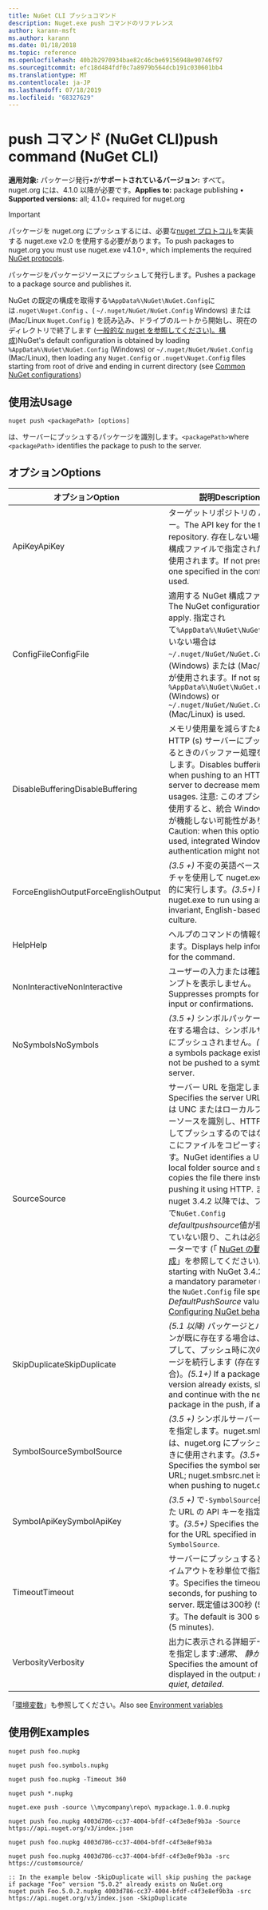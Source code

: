 ```yaml
---
title: NuGet CLI プッシュコマンド
description: Nuget.exe push コマンドのリファレンス
author: karann-msft
ms.author: karann
ms.date: 01/18/2018
ms.topic: reference
ms.openlocfilehash: 40b2b2970934bae82c46cbe69156948e90746f97
ms.sourcegitcommit: efc18d484fdf0c7a8979b564dcb191c030601bb4
ms.translationtype: MT
ms.contentlocale: ja-JP
ms.lasthandoff: 07/18/2019
ms.locfileid: "68327629"
---
```

# <a name="push-command-nuget-cli"></a><span data-ttu-id="15a02-103">push コマンド (NuGet CLI)</span><span class="sxs-lookup"><span data-stu-id="15a02-103">push command (NuGet CLI)</span></span>

<span data-ttu-id="15a02-104">**適用対象:** パッケージ発行&bullet;が**サポートされているバージョン:** すべて。 nuget.org には、4.1.0 以降が必要です。</span><span class="sxs-lookup"><span data-stu-id="15a02-104">**Applies to:** package publishing &bullet; **Supported versions:** all; 4.1.0+ required for nuget.org</span></span>

> [!Important]
> <span data-ttu-id="15a02-105">パッケージを nuget.org にプッシュするには、必要な[nuget プロトコル](../../api/nuget-protocols.md)を実装する nuget.exe v2.0 を使用する必要があります。</span><span class="sxs-lookup"><span data-stu-id="15a02-105">To push packages to nuget.org you must use nuget.exe v4.1.0+, which implements the required [NuGet protocols](../../api/nuget-protocols.md).</span></span>

<span data-ttu-id="15a02-106">パッケージをパッケージソースにプッシュして発行します。</span><span class="sxs-lookup"><span data-stu-id="15a02-106">Pushes a package to a package source and publishes it.</span></span>

<span data-ttu-id="15a02-107">NuGet の既定の構成を取得する`%AppData%\NuGet\NuGet.Config`には`.nuget\Nuget.Config` 、( `~/.nuget/NuGet/NuGet.Config` Windows) または (Mac/Linux `Nuget.Config` ) を読み込み、ドライブのルートから開始し、現在のディレクトリで終了します ([一般的な nuget を参照してください)。構成](../../consume-packages/configuring-nuget-behavior.md))</span><span class="sxs-lookup"><span data-stu-id="15a02-107">NuGet's default configuration is obtained by loading `%AppData%\NuGet\NuGet.Config` (Windows) or `~/.nuget/NuGet/NuGet.Config` (Mac/Linux), then loading any `Nuget.Config` or `.nuget\Nuget.Config` files starting from root of drive and ending in current directory (see [Common NuGet configurations](../../consume-packages/configuring-nuget-behavior.md))</span></span>

## <a name="usage"></a><span data-ttu-id="15a02-108">使用法</span><span class="sxs-lookup"><span data-stu-id="15a02-108">Usage</span></span>

```cli
nuget push <packagePath> [options]
```

<span data-ttu-id="15a02-109">は、サーバーにプッシュするパッケージを識別します。`<packagePath>`</span><span class="sxs-lookup"><span data-stu-id="15a02-109">where `<packagePath>` identifies the package to push to the server.</span></span>

## <a name="options"></a><span data-ttu-id="15a02-110">オプション</span><span class="sxs-lookup"><span data-stu-id="15a02-110">Options</span></span>

| <span data-ttu-id="15a02-111">オプション</span><span class="sxs-lookup"><span data-stu-id="15a02-111">Option</span></span> | <span data-ttu-id="15a02-112">説明</span><span class="sxs-lookup"><span data-stu-id="15a02-112">Description</span></span> |
| --- | --- |
| <span data-ttu-id="15a02-113">ApiKey</span><span class="sxs-lookup"><span data-stu-id="15a02-113">ApiKey</span></span> | <span data-ttu-id="15a02-114">ターゲットリポジトリの API キー。</span><span class="sxs-lookup"><span data-stu-id="15a02-114">The API key for the target repository.</span></span> <span data-ttu-id="15a02-115">存在しない場合は、構成ファイルで指定されたものが使用されます。</span><span class="sxs-lookup"><span data-stu-id="15a02-115">If not present,  the one specified in the config file is used.</span></span> |
| <span data-ttu-id="15a02-116">ConfigFile</span><span class="sxs-lookup"><span data-stu-id="15a02-116">ConfigFile</span></span> | <span data-ttu-id="15a02-117">適用する NuGet 構成ファイル。</span><span class="sxs-lookup"><span data-stu-id="15a02-117">The NuGet configuration file to apply.</span></span> <span data-ttu-id="15a02-118">指定されて`%AppData%\NuGet\NuGet.Config`いない場合は`~/.nuget/NuGet/NuGet.Config` 、(Windows) または (Mac/Linux) が使用されます。</span><span class="sxs-lookup"><span data-stu-id="15a02-118">If not specified, `%AppData%\NuGet\NuGet.Config` (Windows) or `~/.nuget/NuGet/NuGet.Config` (Mac/Linux) is used.</span></span>|
| <span data-ttu-id="15a02-119">DisableBuffering</span><span class="sxs-lookup"><span data-stu-id="15a02-119">DisableBuffering</span></span> | <span data-ttu-id="15a02-120">メモリ使用量を減らすために HTTP (s) サーバーにプッシュするときのバッファー処理を無効にします。</span><span class="sxs-lookup"><span data-stu-id="15a02-120">Disables buffering when pushing to an HTTP(s) server to decrease memory usages.</span></span> <span data-ttu-id="15a02-121">注意: このオプションを使用すると、統合 Windows 認証が機能しない可能性があります。</span><span class="sxs-lookup"><span data-stu-id="15a02-121">Caution: when this option is used, integrated Windows authentication might not work.</span></span> |
| <span data-ttu-id="15a02-122">ForceEnglishOutput</span><span class="sxs-lookup"><span data-stu-id="15a02-122">ForceEnglishOutput</span></span> | <span data-ttu-id="15a02-123">*(3.5 +)* 不変の英語ベースのカルチャを使用して nuget.exe を強制的に実行します。</span><span class="sxs-lookup"><span data-stu-id="15a02-123">*(3.5+)* Forces nuget.exe to run using an invariant, English-based culture.</span></span> |
| <span data-ttu-id="15a02-124">Help</span><span class="sxs-lookup"><span data-stu-id="15a02-124">Help</span></span> | <span data-ttu-id="15a02-125">ヘルプのコマンドの情報を表示します。</span><span class="sxs-lookup"><span data-stu-id="15a02-125">Displays help information for the command.</span></span> |
| <span data-ttu-id="15a02-126">NonInteractive</span><span class="sxs-lookup"><span data-stu-id="15a02-126">NonInteractive</span></span> | <span data-ttu-id="15a02-127">ユーザーの入力または確認のプロンプトを表示しません。</span><span class="sxs-lookup"><span data-stu-id="15a02-127">Suppresses prompts for user input or confirmations.</span></span> |
| <span data-ttu-id="15a02-128">NoSymbols</span><span class="sxs-lookup"><span data-stu-id="15a02-128">NoSymbols</span></span> | <span data-ttu-id="15a02-129">*(3.5 +)* シンボルパッケージが存在する場合は、シンボルサーバーにプッシュされません。</span><span class="sxs-lookup"><span data-stu-id="15a02-129">*(3.5+)* If a symbols package exists, it will not be pushed to a symbol server.</span></span> |
| <span data-ttu-id="15a02-130">Source</span><span class="sxs-lookup"><span data-stu-id="15a02-130">Source</span></span> | <span data-ttu-id="15a02-131">サーバー URL を指定します。</span><span class="sxs-lookup"><span data-stu-id="15a02-131">Specifies the server URL.</span></span> <span data-ttu-id="15a02-132">NuGet は UNC またはローカルフォルダーソースを識別し、HTTP を使用してプッシュするのではなく、そこにファイルをコピーするだけです。</span><span class="sxs-lookup"><span data-stu-id="15a02-132">NuGet identifies a UNC or local folder source and simply copies the file there instead of pushing it using HTTP.</span></span>  <span data-ttu-id="15a02-133">また、nuget 3.4.2 以降では、ファイルで`NuGet.Config` *defaultpushsource*値が指定されていない限り、これは必須パラメーターです (「 [NuGet の動作の構成](../../consume-packages/configuring-nuget-behavior.md)」を参照してください)。</span><span class="sxs-lookup"><span data-stu-id="15a02-133">Also, starting with NuGet 3.4.2, this is a mandatory parameter unless the `NuGet.Config` file specifies a *DefaultPushSource* value (see [Configuring NuGet behavior](../../consume-packages/configuring-nuget-behavior.md)).</span></span> |
| <span data-ttu-id="15a02-134">SkipDuplicate</span><span class="sxs-lookup"><span data-stu-id="15a02-134">SkipDuplicate</span></span> | <span data-ttu-id="15a02-135">*(5.1 以降)* パッケージとバージョンが既に存在する場合は、スキップして、プッシュ時に次のパッケージを続行します (存在する場合)。</span><span class="sxs-lookup"><span data-stu-id="15a02-135">*(5.1+)* If a package and version already exists, skip it and continue with the next package in the push, if any.</span></span> |
| <span data-ttu-id="15a02-136">SymbolSource</span><span class="sxs-lookup"><span data-stu-id="15a02-136">SymbolSource</span></span> | <span data-ttu-id="15a02-137">*(3.5 +)* シンボルサーバーの URL を指定します。nuget.smbsrc.net は、nuget.org にプッシュするときに使用されます。</span><span class="sxs-lookup"><span data-stu-id="15a02-137">*(3.5+)* Specifies the symbol server URL; nuget.smbsrc.net is used when pushing to nuget.org</span></span> |
| <span data-ttu-id="15a02-138">SymbolApiKey</span><span class="sxs-lookup"><span data-stu-id="15a02-138">SymbolApiKey</span></span> | <span data-ttu-id="15a02-139">*(3.5 +)* で`-SymbolSource`指定された URL の API キーを指定します。</span><span class="sxs-lookup"><span data-stu-id="15a02-139">*(3.5+)* Specifies the API key for the URL specified in `-SymbolSource`.</span></span> |
| <span data-ttu-id="15a02-140">Timeout</span><span class="sxs-lookup"><span data-stu-id="15a02-140">Timeout</span></span> | <span data-ttu-id="15a02-141">サーバーにプッシュするときのタイムアウトを秒単位で指定します。</span><span class="sxs-lookup"><span data-stu-id="15a02-141">Specifies the timeout, in seconds, for pushing to a server.</span></span> <span data-ttu-id="15a02-142">既定値は300秒 (5 分) です。</span><span class="sxs-lookup"><span data-stu-id="15a02-142">The default is 300 seconds (5 minutes).</span></span> |
| <span data-ttu-id="15a02-143">Verbosity</span><span class="sxs-lookup"><span data-stu-id="15a02-143">Verbosity</span></span> | <span data-ttu-id="15a02-144">出力に表示される詳細データの量を指定します:*通常*、 *静か*、*詳細*</span><span class="sxs-lookup"><span data-stu-id="15a02-144">Specifies the amount of detail displayed in the output: *normal*, *quiet*, *detailed*.</span></span> |

<span data-ttu-id="15a02-145">「[環境変数](cli-ref-environment-variables.md)」も参照してください。</span><span class="sxs-lookup"><span data-stu-id="15a02-145">Also see [Environment variables](cli-ref-environment-variables.md)</span></span>

## <a name="examples"></a><span data-ttu-id="15a02-146">使用例</span><span class="sxs-lookup"><span data-stu-id="15a02-146">Examples</span></span>

```cli
nuget push foo.nupkg

nuget push foo.symbols.nupkg

nuget push foo.nupkg -Timeout 360

nuget push *.nupkg

nuget.exe push -source \\mycompany\repo\ mypackage.1.0.0.nupkg

nuget push foo.nupkg 4003d786-cc37-4004-bfdf-c4f3e8ef9b3a -Source https://api.nuget.org/v3/index.json

nuget push foo.nupkg 4003d786-cc37-4004-bfdf-c4f3e8ef9b3a

nuget push foo.nupkg 4003d786-cc37-4004-bfdf-c4f3e8ef9b3a -src https://customsource/

:: In the example below -SkipDuplicate will skip pushing the package if package "Foo" version "5.0.2" already exists on NuGet.org
nuget push Foo.5.0.2.nupkg 4003d786-cc37-4004-bfdf-c4f3e8ef9b3a -src https://api.nuget.org/v3/index.json -SkipDuplicate
```
